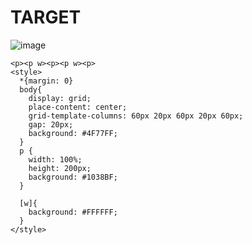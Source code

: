 # TARGET

![image](https://github.com/gaschneider/cssbattle/assets/16023844/35ef18eb-e151-4bfa-87e8-3a319a40ad0f)

```
<p><p w><p><p w><p>
<style>
  *{margin: 0}
  body{
    display: grid;
    place-content: center;
    grid-template-columns: 60px 20px 60px 20px 60px;
    gap: 20px;
    background: #4F77FF;
  }
  p {
    width: 100%;
    height: 200px;
    background: #1038BF;
  }

  [w]{
    background: #FFFFFF;
  }
</style>
```
